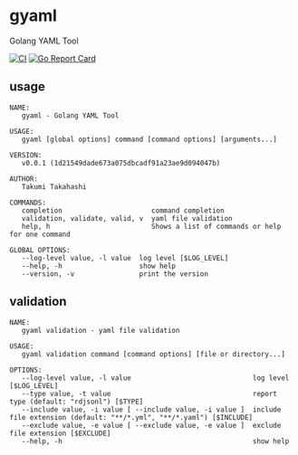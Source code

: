 # gyaml
Golang YAML Tool

[![CI](https://github.com/takumin/gyaml/actions/workflows/integration.yml/badge.svg)](https://github.com/takumin/gyaml/actions/workflows/integration.yml)
[![Go Report Card](https://goreportcard.com/badge/github.com/takumin/gyaml)](https://goreportcard.com/report/github.com/takumin/gyaml)

## usage

```
NAME:
   gyaml - Golang YAML Tool

USAGE:
   gyaml [global options] command [command options] [arguments...]

VERSION:
   v0.0.1 (1d21549dade673a075dbcadf91a23ae9d094047b)

AUTHOR:
   Takumi Takahashi

COMMANDS:
   completion                      command completion
   validation, validate, valid, v  yaml file validation
   help, h                         Shows a list of commands or help for one command

GLOBAL OPTIONS:
   --log-level value, -l value  log level [$LOG_LEVEL]
   --help, -h                   show help
   --version, -v                print the version
```

## validation

```
NAME:
   gyaml validation - yaml file validation

USAGE:
   gyaml validation command [command options] [file or directory...]

OPTIONS:
   --log-level value, -l value                              log level [$LOG_LEVEL]
   --type value, -t value                                   report type (default: "rdjsonl") [$TYPE]
   --include value, -i value [ --include value, -i value ]  include file extension (default: "**/*.yml", "**/*.yaml") [$INCLUDE]
   --exclude value, -e value [ --exclude value, -e value ]  exclude file extension [$EXCLUDE]
   --help, -h                                               show help
```
